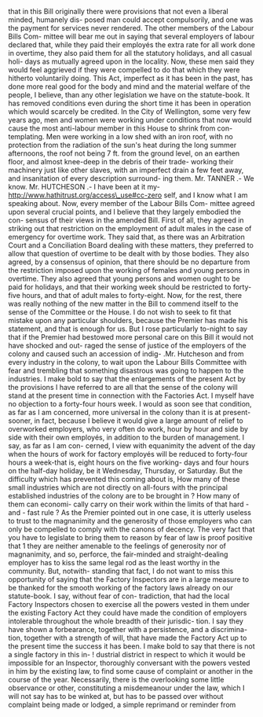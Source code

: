 that in this Bill originally there were provisions that not even a liberal minded, humanely dis- posed man could accept compulsorily, and one was the payment for services never rendered. The other members of the Labour Bills Com- mittee will bear me out in saying that several employers of labour declared that, while they paid their employés the extra rate for all work done in overtime, they also paid them for all the statutory holidays, and all casual holi- days as mutually agreed upon in the locality. Now, these men said they would feel aggrieved if they were compelled to do that which they were hitherto voluntarily doing. This Act, imperfect as it has been in the past, has done more real good for the body and mind and the material welfare of the people, I believe, than any other legislation we have on the statute-book. It has removed conditions even during the short time it has been in operation which would scarcely be credited. In the City of Wellington, some very few years ago, men and women were working under conditions that now would cause the most anti-labour member in this House to shrink from con- templating. Men were working in a low shed with an iron roof, with no protection from the radiation of the sun's heat during the long summer afternoons, the roof not being 7 ft. from the ground level, on an earthen floor, and almost knee-deep in the debris of their trade- working their machinery just like other slaves, with an imperfect drain a few feet away, and insanitation of every description surround- ing them. Mr. TANNER .- We know. Mr. HUTCHESON .- I have been at it my- http://www.hathitrust.org/access\_use#cc-zero self, and I know what I am speaking about. Now, every member of the Labour Bills Com- mittee agreed upon several crucial points, and I believe that they largely embodied the con- sensus of their views in the amended Bill. First of all, they agreed in striking out that restriction on the employment of adult males in the case of emergency for overtime work. They said that, as there was an Arbitration Court and a Conciliation Board dealing with these matters, they preferred to allow that question of overtime to be dealt with by those bodies. They also agreed, by a consensus of opinion, that there should be no departure from the restriction imposed upon the working of females and young persons in overtime. They also agreed that young persons and women ought to be paid for holidays, and that their working week should be restricted to forty-five hours, and that of adult males to forty-eight. Now, for the rest, there was really nothing of the new matter in the Bill to commend itself to the sense of the Committee or the House. I do not wish to seek to fit that mistake upon any particular shoulders, because the Premier has made his statement, and that is enough for us. But I rose particularly to-night to say that if the Premier had bestowed more personal care on this Bill it would not have shocked and out- raged the sense of justice of the employers of the colony and caused such an accession of indig- .Mr. Hutcheson and from every industry in the colony, to wait <!-- PageNumber="1" --> upon the Labour Bills Committee with fear and trembling that something disastrous was going to happen to the industries. I make bold to say that the enlargements of the present Act by the provisions I have referred to are all that the sense of the colony will stand at the present time in connection with the Factories Act. I myself have no objection to a forty-four hours week. I would as soon see that condition, as far as I am concerned, more universal in the colony than it is at present-sooner, in fact, because I believe it would give a large amount of relief to overworked employers, who very often do work, hour by hour and side by side with their own employés, in addition to the burden of management. I say, as far as I am con- cerned, I view with equanimity the advent of the day when the hours of work for factory employés will be reduced to forty-four hours a week-that is, eight hours on the five working- days and four hours on the half-day holiday, be it Wednesday, Thursday, or Saturday. But the difficulty which has prevented this coming about is, How many of these small industries which <!-- PageHeader="1" --> are not directly on all-fours with the principal established industries of the colony are to be brought in ? How many of them can economi- cally carry on their work within the limits of that hard - and - fast rule ? As the Premier pointed out in one case, it is utterly useless to trust to the magnanimity and the generosity of those employers who can only be compelled to comply with the canons of decency. The very fact that you have to legislate to bring them to reason by fear of law is proof positive that 1 they are neither amenable to the feelings of generosity nor of magnanimity, and so, perforce, the fair-minded and straight-dealing employer has to kiss the same legal rod as the least worthy in the community. But, notwith- standing that fact, I do not want to miss this opportunity of saying that the Factory Inspectors are in a large measure to be thanked for the smooth working of the factory laws already on our statute-book. I say, without fear of con- tradiction, that had the local Factory Inspectors chosen to exercise all the powers vested in them under the existing Factory Act they could have made the condition of employers intolerable throughout the whole breadth of their jurisdic- tion. I say they have shown a forbearance, together with a persistence, and a discrimina- tion, together with a strength of will, that have made the Factory Act up to the present time the success it has been. I make bold to say that there is not a single factory in this in- ! dustrial district in respect to which it would be impossible for an Inspector, thoroughly conversant with the powers vested in him by the existing law, to find some cause of complaint or another in the course of the year. Necessarily, there is the overlooking some little observance or other, constituting a misdemeanour under the law, which I will not say has to be winked at, but has to be passed over without complaint being made or lodged, a simple reprimand or reminder from 